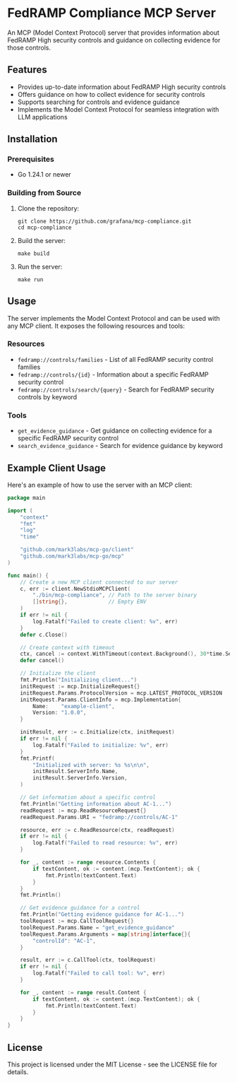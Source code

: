 # FedRAMP Compliance MCP Server

An MCP (Model Context Protocol) server that provides information about FedRAMP High security controls and guidance on collecting evidence for those controls.

## Features

- Provides up-to-date information about FedRAMP High security controls
- Offers guidance on how to collect evidence for security controls
- Supports searching for controls and evidence guidance
- Implements the Model Context Protocol for seamless integration with LLM applications

## Installation

### Prerequisites

- Go 1.24.1 or newer

### Building from Source

1. Clone the repository:
   ```
   git clone https://github.com/grafana/mcp-compliance.git
   cd mcp-compliance
   ```

2. Build the server:
   ```
   make build
   ```

3. Run the server:
   ```
   make run
   ```

## Usage

The server implements the Model Context Protocol and can be used with any MCP client. It exposes the following resources and tools:

### Resources

- `fedramp://controls/families` - List of all FedRAMP security control families
- `fedramp://controls/{id}` - Information about a specific FedRAMP security control
- `fedramp://controls/search/{query}` - Search for FedRAMP security controls by keyword

### Tools

- `get_evidence_guidance` - Get guidance on collecting evidence for a specific FedRAMP security control
- `search_evidence_guidance` - Search for evidence guidance by keyword

## Example Client Usage

Here's an example of how to use the server with an MCP client:

```go
package main

import (
	"context"
	"fmt"
	"log"
	"time"

	"github.com/mark3labs/mcp-go/client"
	"github.com/mark3labs/mcp-go/mcp"
)

func main() {
	// Create a new MCP client connected to our server
	c, err := client.NewStdioMCPClient(
		"./bin/mcp-compliance", // Path to the server binary
		[]string{},             // Empty ENV
	)
	if err != nil {
		log.Fatalf("Failed to create client: %v", err)
	}
	defer c.Close()

	// Create context with timeout
	ctx, cancel := context.WithTimeout(context.Background(), 30*time.Second)
	defer cancel()

	// Initialize the client
	fmt.Println("Initializing client...")
	initRequest := mcp.InitializeRequest{}
	initRequest.Params.ProtocolVersion = mcp.LATEST_PROTOCOL_VERSION
	initRequest.Params.ClientInfo = mcp.Implementation{
		Name:    "example-client",
		Version: "1.0.0",
	}

	initResult, err := c.Initialize(ctx, initRequest)
	if err != nil {
		log.Fatalf("Failed to initialize: %v", err)
	}
	fmt.Printf(
		"Initialized with server: %s %s\n\n",
		initResult.ServerInfo.Name,
		initResult.ServerInfo.Version,
	)

	// Get information about a specific control
	fmt.Println("Getting information about AC-1...")
	readRequest := mcp.ReadResourceRequest{}
	readRequest.Params.URI = "fedramp://controls/AC-1"

	resource, err := c.ReadResource(ctx, readRequest)
	if err != nil {
		log.Fatalf("Failed to read resource: %v", err)
	}

	for _, content := range resource.Contents {
		if textContent, ok := content.(mcp.TextContent); ok {
			fmt.Println(textContent.Text)
		}
	}
	fmt.Println()

	// Get evidence guidance for a control
	fmt.Println("Getting evidence guidance for AC-1...")
	toolRequest := mcp.CallToolRequest{}
	toolRequest.Params.Name = "get_evidence_guidance"
	toolRequest.Params.Arguments = map[string]interface{}{
		"controlId": "AC-1",
	}

	result, err := c.CallTool(ctx, toolRequest)
	if err != nil {
		log.Fatalf("Failed to call tool: %v", err)
	}

	for _, content := range result.Content {
		if textContent, ok := content.(mcp.TextContent); ok {
			fmt.Println(textContent.Text)
		}
	}
}
```

## License

This project is licensed under the MIT License - see the LICENSE file for details. 